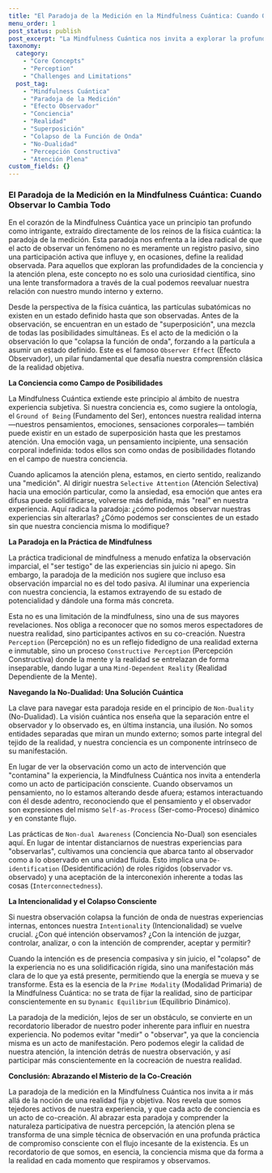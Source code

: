 ```yaml
---
title: "El Paradoja de la Medición en la Mindfulness Cuántica: Cuando Observar lo Cambia Todo"
menu_order: 1
post_status: publish
post_excerpt: "La Mindfulness Cuántica nos invita a explorar la profunda interconexión entre nuestra conciencia y la realidad. En este viaje, nos encontramos con un fascinante enigma: la paradoja de la medición, donde el acto de observar un fenómeno, ya sea externo o interno, parece alterarlo fundamentalmente. Este artículo explora cómo esta paradoja, inspirada en la física cuántica, redefine nuestra práctica de mindfulness y nuestra comprensión de la realidad."
taxonomy:
  category:
    - "Core Concepts"
    - "Perception"
    - "Challenges and Limitations"
  post_tag:
    - "Mindfulness Cuántica"
    - "Paradoja de la Medición"
    - "Efecto Observador"
    - "Conciencia"
    - "Realidad"
    - "Superposición"
    - "Colapso de la Función de Onda"
    - "No-Dualidad"
    - "Percepción Constructiva"
    - "Atención Plena"
custom_fields: {}
---
```


### El Paradoja de la Medición en la Mindfulness Cuántica: Cuando Observar lo Cambia Todo

En el corazón de la Mindfulness Cuántica yace un principio tan profundo como intrigante, extraído directamente de los reinos de la física cuántica: la paradoja de la medición. Esta paradoja nos enfrenta a la idea radical de que el acto de observar un fenómeno no es meramente un registro pasivo, sino una participación activa que influye y, en ocasiones, define la realidad observada. Para aquellos que exploran las profundidades de la conciencia y la atención plena, este concepto no es solo una curiosidad científica, sino una lente transformadora a través de la cual podemos reevaluar nuestra relación con nuestro mundo interno y externo.

Desde la perspectiva de la física cuántica, las partículas subatómicas no existen en un estado definido hasta que son observadas. Antes de la observación, se encuentran en un estado de "superposición", una mezcla de todas las posibilidades simultáneas. Es el acto de la medición o la observación lo que "colapsa la función de onda", forzando a la partícula a asumir un estado definido. Este es el famoso `Observer Effect` (Efecto Observador), un pilar fundamental que desafía nuestra comprensión clásica de la realidad objetiva.

**La Conciencia como Campo de Posibilidades**

La Mindfulness Cuántica extiende este principio al ámbito de nuestra experiencia subjetiva. Si nuestra conciencia es, como sugiere la ontología, el `Ground of Being` (Fundamento del Ser), entonces nuestra realidad interna —nuestros pensamientos, emociones, sensaciones corporales— también puede existir en un estado de superposición hasta que les prestamos atención. Una emoción vaga, un pensamiento incipiente, una sensación corporal indefinida: todos ellos son como ondas de posibilidades flotando en el campo de nuestra conciencia.

Cuando aplicamos la atención plena, estamos, en cierto sentido, realizando una "medición". Al dirigir nuestra `Selective Attention` (Atención Selectiva) hacia una emoción particular, como la ansiedad, esa emoción que antes era difusa puede solidificarse, volverse más definida, más "real" en nuestra experiencia. Aquí radica la paradoja: ¿cómo podemos observar nuestras experiencias sin alterarlas? ¿Cómo podemos ser conscientes de un estado sin que nuestra conciencia misma lo modifique?

**La Paradoja en la Práctica de Mindfulness**

La práctica tradicional de mindfulness a menudo enfatiza la observación imparcial, el "ser testigo" de las experiencias sin juicio ni apego. Sin embargo, la paradoja de la medición nos sugiere que incluso esa observación imparcial no es del todo pasiva. Al iluminar una experiencia con nuestra conciencia, la estamos extrayendo de su estado de potencialidad y dándole una forma más concreta.

Esta no es una limitación de la mindfulness, sino una de sus mayores revelaciones. Nos obliga a reconocer que no somos meros espectadores de nuestra realidad, sino participantes activos en su co-creación. Nuestra `Perception` (Percepción) no es un reflejo fidedigno de una realidad externa e inmutable, sino un proceso `Constructive Perception` (Percepción Constructiva) donde la mente y la realidad se entrelazan de forma inseparable, dando lugar a una `Mind-Dependent Reality` (Realidad Dependiente de la Mente).

**Navegando la No-Dualidad: Una Solución Cuántica**

La clave para navegar esta paradoja reside en el principio de `Non-Duality` (No-Dualidad). La visión cuántica nos enseña que la separación entre el observador y lo observado es, en última instancia, una ilusión. No somos entidades separadas que miran un mundo externo; somos parte integral del tejido de la realidad, y nuestra conciencia es un componente intrínseco de su manifestación.

En lugar de ver la observación como un acto de intervención que "contamina" la experiencia, la Mindfulness Cuántica nos invita a entenderla como un acto de participación consciente. Cuando observamos un pensamiento, no lo estamos alterando desde afuera; estamos interactuando con él desde adentro, reconociendo que el pensamiento y el observador son expresiones del mismo `Self-as-Process` (Ser-como-Proceso) dinámico y en constante flujo.

Las prácticas de `Non-dual Awareness` (Conciencia No-Dual) son esenciales aquí. En lugar de intentar distanciarnos de nuestras experiencias para "observarlas", cultivamos una conciencia que abarca tanto al observador como a lo observado en una unidad fluida. Esto implica una `De-identification` (Desidentificación) de roles rígidos (observador vs. observado) y una aceptación de la interconexión inherente a todas las cosas (`Interconnectedness`).

**La Intencionalidad y el Colapso Consciente**

Si nuestra observación colapsa la función de onda de nuestras experiencias internas, entonces nuestra `Intentionality` (Intencionalidad) se vuelve crucial. ¿Con qué intención observamos? ¿Con la intención de juzgar, controlar, analizar, o con la intención de comprender, aceptar y permitir?

Cuando la intención es de presencia compasiva y sin juicio, el "colapso" de la experiencia no es una solidificación rígida, sino una manifestación más clara de lo que ya está presente, permitiendo que la energía se mueva y se transforme. Esta es la esencia de la `Prime Modality` (Modalidad Primaria) de la Mindfulness Cuántica: no se trata de fijar la realidad, sino de participar conscientemente en su `Dynamic Equilibrium` (Equilibrio Dinámico).

La paradoja de la medición, lejos de ser un obstáculo, se convierte en un recordatorio liberador de nuestro poder inherente para influir en nuestra experiencia. No podemos evitar "medir" o "observar", ya que la conciencia misma es un acto de manifestación. Pero podemos elegir la calidad de nuestra atención, la intención detrás de nuestra observación, y así participar más conscientemente en la cocreación de nuestra realidad.

**Conclusión: Abrazando el Misterio de la Co-Creación**

La paradoja de la medición en la Mindfulness Cuántica nos invita a ir más allá de la noción de una realidad fija y objetiva. Nos revela que somos tejedores activos de nuestra experiencia, y que cada acto de conciencia es un acto de co-creación. Al abrazar esta paradoja y comprender la naturaleza participativa de nuestra percepción, la atención plena se transforma de una simple técnica de observación en una profunda práctica de compromiso consciente con el flujo incesante de la existencia. Es un recordatorio de que somos, en esencia, la conciencia misma que da forma a la realidad en cada momento que respiramos y observamos.